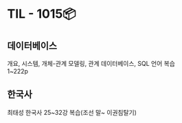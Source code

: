 # TIL - 1015📦

## 데이터베이스
개요, 시스템, 개체\-관계 모델링, 관계 데이터베이스, SQL 언어 복습  
1\~222p  

  
## 한국사
최태성 한국사 25\~32강 복습(조선 말\~ 이권침탈기)   

